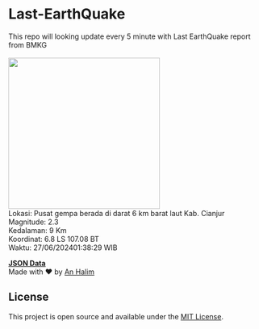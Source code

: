 # Last-EarthQuake
This repo will looking update every 5 minute with Last EarthQuake report from BMKG
<br>
<br>
<img src="https://static.bmkg.go.id/20240627013829.mmi.jpg" width="300"/>
<br>
Lokasi: Pusat gempa berada di darat 6 km barat laut Kab. Cianjur <br>
Magnitude: 2.3 <br>
Kedalaman: 9 Km <br>
Koordinat: 6.8 LS 107.08 BT <br>
Waktu: 27/06/202401:38:29 WIB <br>

<a href="./data/data.json">**JSON Data**</a>
<br>
Made with ❤️ by <a href="https://github.com/an-halim">An Halim</a>
## License

This project is open source and available under the [MIT License](LICENSE).
